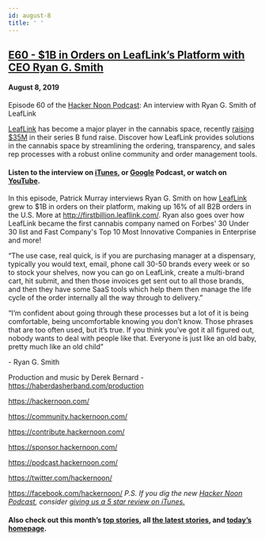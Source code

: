 ```yaml
---
id: august-8
title: ' '
---
```


<h2><a href="https://podcast.hackernoon.com/e/e60-forbes-30-under-30-with-ryan-smith-ceo-of-leaflink/">E60 - $1B in Orders on LeafLink’s Platform with CEO Ryan G. Smith</a></h2>
<h4>August 8, 2019</h4>

<p>Episode 60 of the <a href="https://podcast.hackernoon.com/">Hacker Noon Podcast</a>: An interview with Ryan G. Smith of LeafLink</p>

<p><a href="https://leaflink.com/">LeafLink</a> has become a major player in the cannabis space, recently <a href="https://www.newcannabisventures.com/cannabis-wholesaler-marketplace-operator-leaflink-raises-35-million/">raising $35M</a> in their series B fund raise. Discover how LeafLink provides solutions in the cannabis space by streamlining the ordering, transparency, and sales rep processes with a robust online community and order management tools.</p>

<h4><strong>Listen to the interview on <a href="https://podcasts.apple.com/us/podcast/hacker-noon-podcast/id1436233955">iTunes</a>, or <a href="https://play.google.com/music/m/Dfuna5a4pzsmjr76bxabkxdrhim?t=Product_Iteration_with_Hacker_Noon_Interim_CTO_Dane_Lyons-Hacker_Noon_Podcast">Google</a> Podcast, or watch on <a href="https://youtube.com/hackernoon">YouTube</a>.</strong></h4>

<p>
In this episode, Patrick Murray interviews Ryan G. Smith on how <a href="https://leaflink.com/">LeafLink</a> grew to $1B in orders on their platform, making up 16% of all B2B orders in the U.S. More at <a href="http://firstbillion.leaflink.com/">http://firstbillion.leaflink.com/</a>. Ryan also goes over how LeafLink became the first cannabis company named on Forbes' 30 Under 30 list and Fast Company's Top 10 Most Innovative Companies in Enterprise and more!
</p>
“The use case, real quick, is if you are purchasing manager at a dispensary, typically you would text, email, phone call 30-50 brands every week or so to stock your shelves, now you can go on LeafLink, create a multi-brand cart, hit submit, and then those invoices get sent out to all those brands, and then they have some SaaS tools which help them then manage the life cycle of the order internally all the way through to delivery.”
<p>
“I’m confident about going through these processes but a lot of it is being comfortable, being uncomfortable knowing you don’t know. Those phrases that are too often used, but it’s true. If you think you’ve got it all figured out, nobody wants to deal with people like that. Everyone is just like an old baby, pretty much like an old child”
</p>
- Ryan G. Smith
<p>
Production and music by Derek Bernard - <a href="https://haberdasherband.com/production">https://haberdasherband.com/production</a>
</p>
<a href="https://hackernoon.com/">https://hackernoon.com/</a> 
<p>
<a href="https://community.hackernoon.com/">https://community.hackernoon.com/</a> 
</p>
<a href="https://contribute.hackernoon.com/">https://contribute.hackernoon.com/</a> 
<p>
<a href="https://sponsor.hackernoon.com/">https://sponsor.hackernoon.com/</a> 
</p>
<a href="https://podcast.hackernoon.com/">https://podcast.hackernoon.com/</a> 
<p>
<a href="https://twitter.com/hackernoon/">https://twitter.com/hackernoon/</a> 
</p>
<a href="https://facebook.com/hackernoon/">https://facebook.com/hackernoon/</a> 
<em>P.S. If you dig the new <a href="https://podcast.hackernoon.com/">Hacker Noon Podcast</a>, consider <a href="https://itunes.apple.com/us/podcast/the-hacker-noon-podcast/id1436233955?mt=2">giving us a 5 star review on iTunes.</a></em>
<h4>Also check out this month’s <a href="https://hackernoon.com/archive/2019/07">top stories</a>, all<strong> </strong><a href="https://hackernoon.com/latest-tech-stories/home">the latest stories</a>, and <a href="http://hackernoon.com/">today’s homepage</a>.</h4>